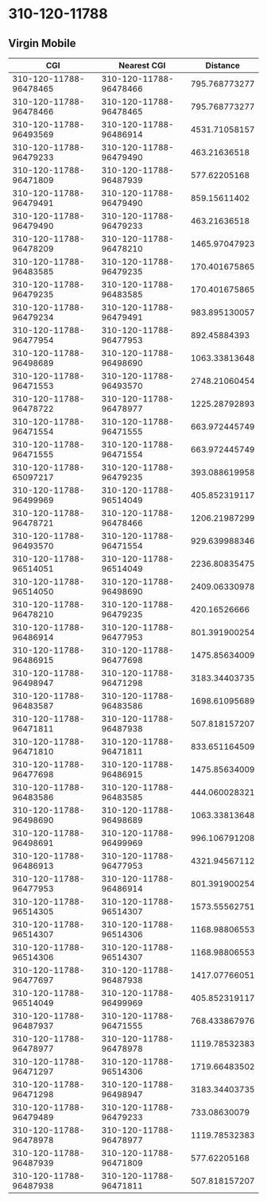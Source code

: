 # 310-120-11788
## Virgin Mobile


| CGI | Nearest CGI | Distance |
|-----|-------------|----------|
| 310-120-11788-96478465 | 310-120-11788-96478466 | 795.768773277 |
| 310-120-11788-96478466 | 310-120-11788-96478465 | 795.768773277 |
| 310-120-11788-96493569 | 310-120-11788-96486914 | 4531.71058157 |
| 310-120-11788-96479233 | 310-120-11788-96479490 | 463.21636518 |
| 310-120-11788-96471809 | 310-120-11788-96487939 | 577.62205168 |
| 310-120-11788-96479491 | 310-120-11788-96479490 | 859.15611402 |
| 310-120-11788-96479490 | 310-120-11788-96479233 | 463.21636518 |
| 310-120-11788-96478209 | 310-120-11788-96478210 | 1465.97047923 |
| 310-120-11788-96483585 | 310-120-11788-96479235 | 170.401675865 |
| 310-120-11788-96479235 | 310-120-11788-96483585 | 170.401675865 |
| 310-120-11788-96479234 | 310-120-11788-96479491 | 983.895130057 |
| 310-120-11788-96477954 | 310-120-11788-96477953 | 892.45884393 |
| 310-120-11788-96498689 | 310-120-11788-96498690 | 1063.33813648 |
| 310-120-11788-96471553 | 310-120-11788-96493570 | 2748.21060454 |
| 310-120-11788-96478722 | 310-120-11788-96478977 | 1225.28792893 |
| 310-120-11788-96471554 | 310-120-11788-96471555 | 663.972445749 |
| 310-120-11788-96471555 | 310-120-11788-96471554 | 663.972445749 |
| 310-120-11788-65097217 | 310-120-11788-96479235 | 393.088619958 |
| 310-120-11788-96499969 | 310-120-11788-96514049 | 405.852319117 |
| 310-120-11788-96478721 | 310-120-11788-96478466 | 1206.21987299 |
| 310-120-11788-96493570 | 310-120-11788-96471554 | 929.639988346 |
| 310-120-11788-96514051 | 310-120-11788-96514049 | 2236.80835475 |
| 310-120-11788-96514050 | 310-120-11788-96498690 | 2409.06330978 |
| 310-120-11788-96478210 | 310-120-11788-96479235 | 420.16526666 |
| 310-120-11788-96486914 | 310-120-11788-96477953 | 801.391900254 |
| 310-120-11788-96486915 | 310-120-11788-96477698 | 1475.85634009 |
| 310-120-11788-96498947 | 310-120-11788-96471298 | 3183.34403735 |
| 310-120-11788-96483587 | 310-120-11788-96483586 | 1698.61095689 |
| 310-120-11788-96471811 | 310-120-11788-96487938 | 507.818157207 |
| 310-120-11788-96471810 | 310-120-11788-96471811 | 833.651164509 |
| 310-120-11788-96477698 | 310-120-11788-96486915 | 1475.85634009 |
| 310-120-11788-96483586 | 310-120-11788-96483585 | 444.060028321 |
| 310-120-11788-96498690 | 310-120-11788-96498689 | 1063.33813648 |
| 310-120-11788-96498691 | 310-120-11788-96499969 | 996.106791208 |
| 310-120-11788-96486913 | 310-120-11788-96477953 | 4321.94567112 |
| 310-120-11788-96477953 | 310-120-11788-96486914 | 801.391900254 |
| 310-120-11788-96514305 | 310-120-11788-96514307 | 1573.55562751 |
| 310-120-11788-96514307 | 310-120-11788-96514306 | 1168.98806553 |
| 310-120-11788-96514306 | 310-120-11788-96514307 | 1168.98806553 |
| 310-120-11788-96477697 | 310-120-11788-96487938 | 1417.07766051 |
| 310-120-11788-96514049 | 310-120-11788-96499969 | 405.852319117 |
| 310-120-11788-96487937 | 310-120-11788-96471555 | 768.433867976 |
| 310-120-11788-96478977 | 310-120-11788-96478978 | 1119.78532383 |
| 310-120-11788-96471297 | 310-120-11788-96514306 | 1719.66483502 |
| 310-120-11788-96471298 | 310-120-11788-96498947 | 3183.34403735 |
| 310-120-11788-96479489 | 310-120-11788-96479233 | 733.08630079 |
| 310-120-11788-96478978 | 310-120-11788-96478977 | 1119.78532383 |
| 310-120-11788-96487939 | 310-120-11788-96471809 | 577.62205168 |
| 310-120-11788-96487938 | 310-120-11788-96471811 | 507.818157207 |
